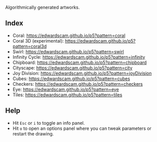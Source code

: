 Algorithmically generated artworks.

## Index
* Coral: https://edwardscam.github.io/p5?pattern=coral
* Coral 3D (experimental): https://edwardscam.github.io/p5?pattern=coral3d
* Swirl: https://edwardscam.github.io/p5?pattern=swirl
* Infinity Cycle: https://edwardscam.github.io/p5?pattern=infinity
* Chipboard: https://edwardscam.github.io/p5?pattern=chipboard
* Cityscape: https://edwardscam.github.io/p5?pattern=city
* Joy Division: https://edwardscam.github.io/p5?pattern=joyDivision
* Cubes: https://edwardscam.github.io/p5?pattern=cubes
* Checkers: https://edwardscam.github.io/p5?pattern=checkers
* Eye: https://edwardscam.github.io/p5?pattern=eye
* Tiles: https://edwardscam.github.io/p5?pattern=tiles

## Help
* Hit `Esc` or `i` to toggle an info panel.
* Hit `o` to open an options panel where you can tweak parameters or restart the drawing.
